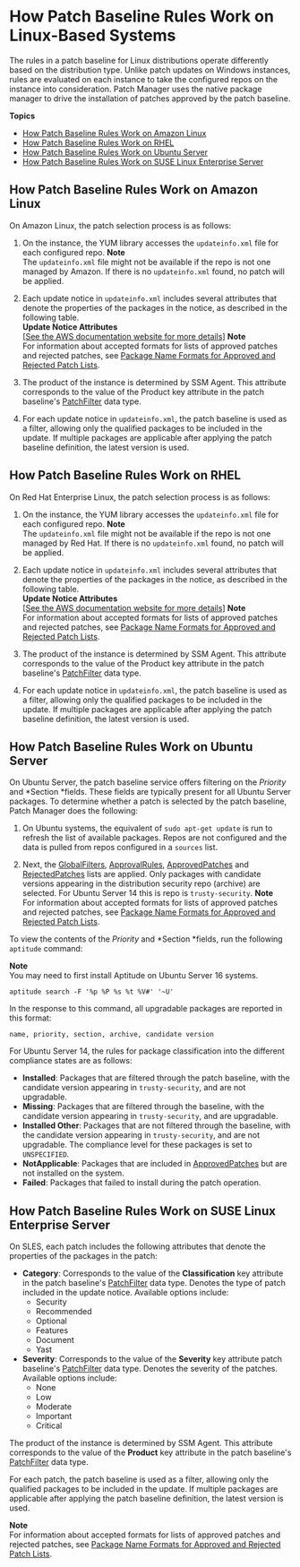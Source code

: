 # How Patch Baseline Rules Work on Linux\-Based Systems<a name="patch-manager-how-it-works-linux-rules"></a>

The rules in a patch baseline for Linux distributions operate differently based on the distribution type\. Unlike patch updates on Windows instances, rules are evaluated on each instance to take the configured repos on the instance into consideration\. Patch Manager uses the native package manager to drive the installation of patches approved by the patch baseline\.

**Topics**
+ [How Patch Baseline Rules Work on Amazon Linux](#patch-manager-how-it-works-linux-rules-amazon-linux)
+ [How Patch Baseline Rules Work on RHEL](#patch-manager-how-it-works-linux-rules-rhel)
+ [How Patch Baseline Rules Work on Ubuntu Server](#patch-manager-how-it-works-linux-rules-ubuntu)
+ [How Patch Baseline Rules Work on SUSE Linux Enterprise Server](#patch-manager-how-it-works-linux-rules-sles)

## How Patch Baseline Rules Work on Amazon Linux<a name="patch-manager-how-it-works-linux-rules-amazon-linux"></a>

On Amazon Linux, the patch selection process is as follows:

1. On the instance, the YUM library accesses the `updateinfo.xml` file for each configured repo\. 
**Note**  
The `updateinfo.xml` file might not be available if the repo is not one managed by Amazon\. If there is no `updateinfo.xml` found, no patch will be applied\.

1. Each update notice in `updateinfo.xml` includes several attributes that denote the properties of the packages in the notice, as described in the following table\.  
**Update Notice Attributes**    
[\[See the AWS documentation website for more details\]](http://docs.aws.amazon.com/systems-manager/latest/userguide/patch-manager-how-it-works-linux-rules.html)
**Note**  
For information about accepted formats for lists of approved patches and rejected patches, see [Package Name Formats for Approved and Rejected Patch Lists](patch-manager-approved-rejected-package-name-formats.md)\.

1. The product of the instance is determined by SSM Agent\. This attribute corresponds to the value of the Product key attribute in the patch baseline's [PatchFilter](http://docs.aws.amazon.com/systems-manager/latest/APIReference/API_PatchFilter.html) data type\.

1. For each update notice in `updateinfo.xml`, the patch baseline is used as a filter, allowing only the qualified packages to be included in the update\. If multiple packages are applicable after applying the patch baseline definition, the latest version is used\. 

## How Patch Baseline Rules Work on RHEL<a name="patch-manager-how-it-works-linux-rules-rhel"></a>

On Red Hat Enterprise Linux, the patch selection process is as follows:

1. On the instance, the YUM library accesses the `updateinfo.xml` file for each configured repo\.
**Note**  
The `updateinfo.xml` file might not be available if the repo is not one managed by Red Hat\. If there is no `updateinfo.xml` found, no patch will be applied\.

1. Each update notice in `updateinfo.xml` includes several attributes that denote the properties of the packages in the notice, as described in the following table\.  
**Update Notice Attributes**    
[\[See the AWS documentation website for more details\]](http://docs.aws.amazon.com/systems-manager/latest/userguide/patch-manager-how-it-works-linux-rules.html)
**Note**  
For information about accepted formats for lists of approved patches and rejected patches, see [Package Name Formats for Approved and Rejected Patch Lists](patch-manager-approved-rejected-package-name-formats.md)\.

1. The product of the instance is determined by SSM Agent\. This attribute corresponds to the value of the Product key attribute in the patch baseline's [PatchFilter](http://docs.aws.amazon.com/systems-manager/latest/APIReference/API_PatchFilter.html) data type\.

1. For each update notice in `updateinfo.xml`, the patch baseline is used as a filter, allowing only the qualified packages to be included in the update\. If multiple packages are applicable after applying the patch baseline definition, the latest version is used\. 

## How Patch Baseline Rules Work on Ubuntu Server<a name="patch-manager-how-it-works-linux-rules-ubuntu"></a>

On Ubuntu Server, the patch baseline service offers filtering on the *Priority* and *Section *fields\. These fields are typically present for all Ubuntu Server packages\. To determine whether a patch is selected by the patch baseline, Patch Manager does the following:

1. On Ubuntu systems, the equivalent of `sudo apt-get update` is run to refresh the list of available packages\. Repos are not configured and the data is pulled from repos configured in a `sources` list\.

1. Next, the [GlobalFilters](http://docs.aws.amazon.com/systems-manager/latest/APIReference/API_CreatePatchBaseline.html#EC2-CreatePatchBaseline-request-GlobalFilters), [ApprovalRules](http://docs.aws.amazon.com/systems-manager/latest/APIReference/API_CreatePatchBaseline.html#EC2-CreatePatchBaseline-request-ApprovalRules), [ApprovedPatches](http://docs.aws.amazon.com/systems-manager/latest/APIReference/API_CreatePatchBaseline.html#EC2-CreatePatchBaseline-request-ApprovedPatches) and [RejectedPatches](http://docs.aws.amazon.com/systems-manager/latest/APIReference/API_CreatePatchBaseline.html#EC2-CreatePatchBaseline-request-RejectedPatches) lists are applied\. Only packages with candidate versions appearing in the distribution security repo \(archive\) are selected\. For Ubuntu Server 14 this is repo is `trusty-security`\. 
**Note**  
For information about accepted formats for lists of approved patches and rejected patches, see [Package Name Formats for Approved and Rejected Patch Lists](patch-manager-approved-rejected-package-name-formats.md)\.

To view the contents of the *Priority* and *Section *fields, run the following `aptitude` command: 

**Note**  
You may need to first install Aptitude on Ubuntu Server 16 systems\.

```
aptitude search -F '%p %P %s %t %V#' '~U'
```

In the response to this command, all upgradable packages are reported in this format: 

```
name, priority, section, archive, candidate version
```

For Ubuntu Server 14, the rules for package classification into the different compliance states are as follows:
+ **Installed**: Packages that are filtered through the patch baseline, with the candidate version appearing in `trusty-security`, and are not upgradable\.
+ **Missing**: Packages that are filtered through the baseline, with the candidate version appearing in `trusty-security`, and are upgradable\.
+ **Installed Other**: Packages that are not filtered through the baseline, with the candidate version appearing in `trusty-security`, and are not upgradable\. The compliance level for these packages is set to `UNSPECIFIED`\.
+ **NotApplicable**: Packages that are included in [ApprovedPatches](http://docs.aws.amazon.com/systems-manager/latest/APIReference/API_CreatePatchBaseline.html#EC2-CreatePatchBaseline-request-ApprovedPatches) but are not installed on the system\.
+ **Failed**: Packages that failed to install during the patch operation\.

## How Patch Baseline Rules Work on SUSE Linux Enterprise Server<a name="patch-manager-how-it-works-linux-rules-sles"></a>

On SLES, each patch includes the following attributes that denote the properties of the packages in the patch:
+ **Category**: Corresponds to the value of the **Classification** key attribute in the patch baseline's [PatchFilter](http://docs.aws.amazon.com/systems-manager/latest/APIReference/API_PatchFilter.html) data type\. Denotes the type of patch included in the update notice\. Available options include: 
  + Security
  + Recommended
  + Optional
  + Features
  + Document
  + Yast
+ **Severity**: Corresponds to the value of the **Severity** key attribute patch baseline's [PatchFilter](http://docs.aws.amazon.com/systems-manager/latest/APIReference/API_PatchFilter.html) data type\. Denotes the severity of the patches\. Available options include: 
  + None
  + Low
  + Moderate
  + Important
  + Critical

The product of the instance is determined by SSM Agent\. This attribute corresponds to the value of the **Product** key attribute in the patch baseline's [PatchFilter](http://docs.aws.amazon.com/systems-manager/latest/APIReference/API_PatchFilter.html) data type\. 

For each patch, the patch baseline is used as a filter, allowing only the qualified packages to be included in the update\. If multiple packages are applicable after applying the patch baseline definition, the latest version is used\. 

**Note**  
For information about accepted formats for lists of approved patches and rejected patches, see [Package Name Formats for Approved and Rejected Patch Lists](patch-manager-approved-rejected-package-name-formats.md)\.